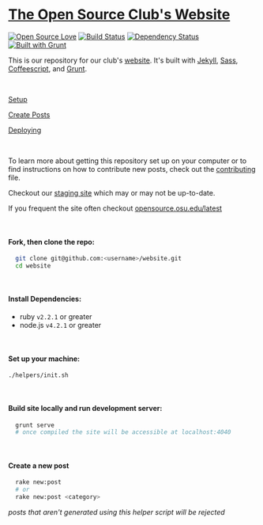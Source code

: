 # [The Open Source Club's Website](https://opensource.osu.edu)

[![Open Source Love](https://badges.frapsoft.com/os/mit/mit.svg?v=102)](https://github.com/ellerbrock/open-source-badge/)
[![Build Status](https://travis-ci.org/OSUOSC/website.svg?branch=master)](https://travis-ci.org/OSUOSC/website)
[![Dependency Status](https://gemnasium.com/OSUOSC/open-source-club-website.svg)](https://gemnasium.com/OSUOSC/open-source-club-website)
[![Built with Grunt](https://cdn.gruntjs.com/builtwith.png)](http://gruntjs.com/)


This is our repository for our club's [website](https://opensource.osu.edu). It's built with [Jekyll](https://github.com/jekyll/jekyll), [Sass](https://github.com/sass/sass), [Coffeescript](https://github.com/jashkenas/coffeescript), and [Grunt](https://github.com/gruntjs/grunt).

<br>

[Setup](https://github.com/OSUOSC/website/blob/master/docs/setup.md)

[Create Posts](https://github.com/OSUOSC/website/blob/master/docs/new-post.md)

[Deploying](https://github.com/OSUOSC/website/blob/master/docs/deploying.md)

<br>

To learn more about getting this repository set up on your computer or to find instructions on how to contribute new posts, check out the [contributing](https://github.com/OSUOSC/website/blob/master/.github/CONTRIBUTING.md) file.

Checkout our [staging site](https://osuosc.github.io/website/) which may or may not be up-to-date.

If you frequent the site often checkout [opensource.osu.edu/latest](https://opensource.osu.edu/latest)

<br>

#### Fork, then clone the repo:
  ```bash
    git clone git@github.com:<username>/website.git
    cd website
  ```

<br>

#### Install Dependencies:
  - ruby `v2.2.1` or greater
  - node.js `v4.2.1` or greater


<br>

#### Set up your machine:
  ```
  ./helpers/init.sh
  ```

<br>

#### Build site locally and run development server:
  ```bash
    grunt serve
    # once compiled the site will be accessible at localhost:4040
  ```

<br>

#### Create a new post

  ```bash
    rake new:post
    # or
    rake new:post <category>
  ```

*posts that aren't generated using this helper script will be rejected*

<br>
